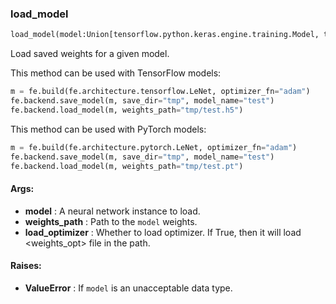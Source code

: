

### load_model
```python
load_model(model:Union[tensorflow.python.keras.engine.training.Model, torch.nn.modules.module.Module], weights_path:str, load_optimizer:bool=False)
```
Load saved weights for a given model.

This method can be used with TensorFlow models:
```python
m = fe.build(fe.architecture.tensorflow.LeNet, optimizer_fn="adam")
fe.backend.save_model(m, save_dir="tmp", model_name="test")
fe.backend.load_model(m, weights_path="tmp/test.h5")
```

This method can be used with PyTorch models:
```python
m = fe.build(fe.architecture.pytorch.LeNet, optimizer_fn="adam")
fe.backend.save_model(m, save_dir="tmp", model_name="test")
fe.backend.load_model(m, weights_path="tmp/test.pt")
```


#### Args:

* **model** :  A neural network instance to load.
* **weights_path** :  Path to the `model` weights.
* **load_optimizer** :  Whether to load optimizer. If True, then it will load <weights_opt> file in the path.

#### Raises:

* **ValueError** :  If `model` is an unacceptable data type.